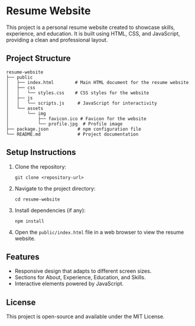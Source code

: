 # Resume Website

This project is a personal resume website created to showcase skills, experience, and education. It is built using HTML, CSS, and JavaScript, providing a clean and professional layout.

## Project Structure

```
resume-website
├── public
│   ├── index.html        # Main HTML document for the resume website
│   ├── css
│   │   └── styles.css    # CSS styles for the website
│   ├── js
│   │   └── scripts.js     # JavaScript for interactivity
│   └── assets
│       └── img
│           ├── favicon.ico # Favicon for the website
│           └── profile.jpg  # Profile image
├── package.json           # npm configuration file
└── README.md              # Project documentation
```

## Setup Instructions

1. Clone the repository:
   ```
   git clone <repository-url>
   ```

2. Navigate to the project directory:
   ```
   cd resume-website
   ```

3. Install dependencies (if any):
   ```
   npm install
   ```

4. Open the `public/index.html` file in a web browser to view the resume website.

## Features

- Responsive design that adapts to different screen sizes.
- Sections for About, Experience, Education, and Skills.
- Interactive elements powered by JavaScript.

## License

This project is open-source and available under the MIT License.